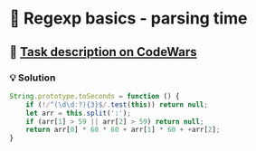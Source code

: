 # 📝 Regexp basics - parsing time

## 🔗 [Task description on CodeWars](https://www.codewars.com/kata/568338ea371e86728c000002)

### 💡 Solution

```javascript
String.prototype.toSeconds = function () {
    if (!/^(\d\d:?){3}$/.test(this)) return null;
    let arr = this.split(':');
    if (arr[1] > 59 || arr[2] > 59) return null;
    return arr[0] * 60 * 60 + arr[1] * 60 + +arr[2];
}
```
